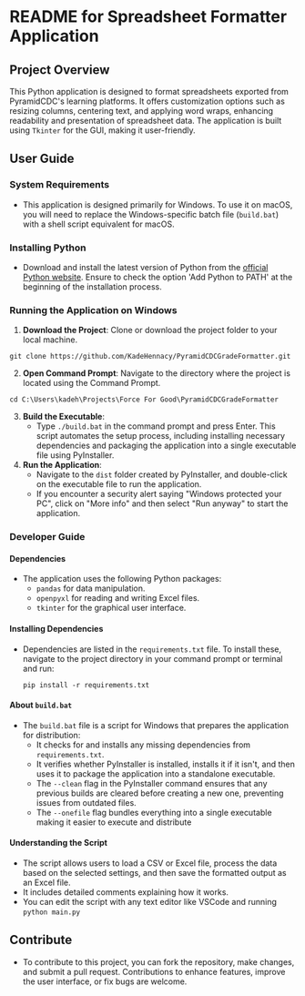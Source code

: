 # README for Spreadsheet Formatter Application

## Project Overview

This Python application is designed to format spreadsheets exported from PyramidCDC's learning platforms. It offers customization options such as resizing columns, centering text, and applying word wraps, enhancing readability and presentation of spreadsheet data. The application is built using `Tkinter` for the GUI, making it user-friendly.

## User Guide

### System Requirements

- This application is designed primarily for Windows. To use it on macOS, you will need to replace the Windows-specific batch file (`build.bat`) with a shell script equivalent for macOS.

### Installing Python

- Download and install the latest version of Python from the [official Python website](https://www.python.org/downloads/). Ensure to check the option 'Add Python to PATH' at the beginning of the installation process.

### Running the Application on Windows

1. **Download the Project**: Clone or download the project folder to your local machine.

```
git clone https://github.com/KadeHennacy/PyramidCDCGradeFormatter.git
```

2. **Open Command Prompt**: Navigate to the directory where the project is located using the Command Prompt.

```
cd C:\Users\kadeh\Projects\Force For Good\PyramidCDCGradeFormatter
```

3. **Build the Executable**:
   - Type `./build.bat` in the command prompt and press Enter. This script automates the setup process, including installing necessary dependencies and packaging the application into a single executable file using PyInstaller.
4. **Run the Application**:
   - Navigate to the `dist` folder created by PyInstaller, and double-click on the executable file to run the application.
   - If you encounter a security alert saying "Windows protected your PC", click on "More info" and then select "Run anyway" to start the application.

### Developer Guide

#### Dependencies

- The application uses the following Python packages:
  - `pandas` for data manipulation.
  - `openpyxl` for reading and writing Excel files.
  - `tkinter` for the graphical user interface.

#### Installing Dependencies

- Dependencies are listed in the `requirements.txt` file. To install these, navigate to the project directory in your command prompt or terminal and run:
  ```
  pip install -r requirements.txt
  ```

#### About `build.bat`

- The `build.bat` file is a script for Windows that prepares the application for distribution:
  - It checks for and installs any missing dependencies from `requirements.txt`.
  - It verifies whether PyInstaller is installed, installs it if it isn't, and then uses it to package the application into a standalone executable.
  - The `--clean` flag in the PyInstaller command ensures that any previous builds are cleared before creating a new one, preventing issues from outdated files.
  - The `--onefile` flag bundles everything into a single executable making it easier to execute and distribute

#### Understanding the Script

- The script allows users to load a CSV or Excel file, process the data based on the selected settings, and then save the formatted output as an Excel file.
- It includes detailed comments explaining how it works.
- You can edit the script with any text editor like VSCode and running `python main.py`

## Contribute

- To contribute to this project, you can fork the repository, make changes, and submit a pull request. Contributions to enhance features, improve the user interface, or fix bugs are welcome.
